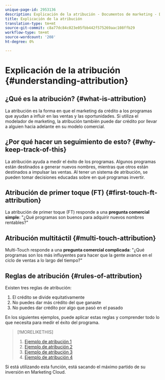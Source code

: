 ```yaml
---
unique-page-id: 2953136
description: Explicación de la atribución - Documentos de marketing - Documentación del producto
title: Explicación de la atribución
translation-type: tm+mt
source-git-commit: c8a77dc84c023e05fbb442f575269aac108ffb29
workflow-type: tm+mt
source-wordcount: '208'
ht-degree: 0%

---
```



# Explicación de la atribución {#understanding-attribution}

## ¿Qué es la atribución? {#what-is-attribution}

La atribución es la forma en que el marketing da crédito a los programas que ayudan a influir en las ventas y las oportunidades. Si utiliza el modelador de marketing, la atribución también puede dar crédito por llevar a alguien hacia adelante en su modelo comercial.

## ¿Por qué hacer un seguimiento de esto? {#why-keep-track-of-this}

La atribución ayuda a medir el éxito de los programas. Algunos programas están destinados a generar nuevos nombres, mientras que otros están destinados a impulsar las ventas. Al tener un sistema de atribución, se pueden tomar decisiones educadas sobre en qué programas invertir.

## Atribución de primer toque (FT) {#first-touch-ft-attribution}

La atribución de primer toque (FT) responde a una **pregunta comercial simple**: &quot;¿Qué programas son buenos para adquirir nuevos nombres rentables?&quot;

## Atribución multitáctil {#multi-touch-attribution}

Multi-Touch responde a una **pregunta comercial complicada**: &quot;¿Qué programas son los más influyentes para hacer que la gente avance en el ciclo de ventas a lo largo del tiempo?&quot;

## Reglas de atribución {#rules-of-attribution}

Existen tres reglas de atribución:

1. El crédito se divide equitativamente
1. No puedes dar más crédito del que ganaste
1. No puedes dar crédito por algo que pasó en el pasado

En los siguientes ejemplos, puede aplicar estas reglas y comprender todo lo que necesita para medir el éxito del programa.

>[!MORELIKETHIS]
>
>1. [Ejemplo de atribución 1](/help/marketo/product-docs/reporting/revenue-cycle-analytics/revenue-tools/attribution/attribution-example-1.md)
>1. [Ejemplo de atribución 2](/help/marketo/product-docs/reporting/revenue-cycle-analytics/revenue-tools/attribution/attribution-example-2.md)
>1. [Ejemplo de atribución 3](/help/marketo/product-docs/reporting/revenue-cycle-analytics/revenue-tools/attribution/attribution-example-3.md)
>1. [Ejemplo de atribución 4](/help/marketo/product-docs/reporting/revenue-cycle-analytics/revenue-tools/attribution/attribution-example-4.md)


Si está utilizando esta función, está sacando el máximo partido de su inversión en Marketing Cloud.
